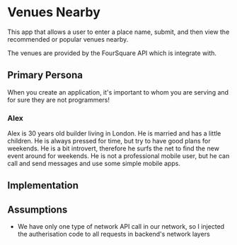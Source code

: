 # Venues Nearby

This app that allows a user to enter a place name, submit, and then view the recommended or popular venues nearby.

The venues are provided by the FourSquare API which is integrate with.

## Primary Persona
When you create an application, it's important to whom you are serving and for sure they are not programmers!

### Alex
Alex is 30 years old builder living in London. He is married and has a little children. He is always pressed for time, but try to have good plans for weekends. He is a bit introvert, therefore he surfs the net to find the new event around for weekends. He is not a professional mobile user, but he can call and send messages and use some simple mobile apps.


## Implementation

## Assumptions
- We have only one type of network API call in our network, so I injected the autherisation code to all requests in backend's network layers

